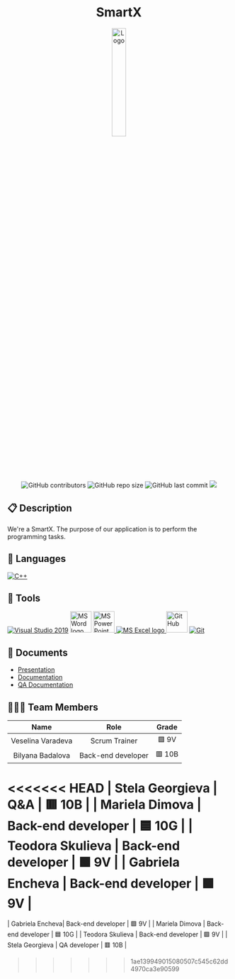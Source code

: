 <h1 align="center">SmartX</h1>
<p align = "center">
  <a href=" rel="noopener">
  <img src="" alt="Logo" width=25% height=25%>
  </a>
</p>

<br>
<p align = "center">
    <img alt="GitHub contributors" src="https://img.shields.io/github/contributors/TDSkulieva22/smartx?style=flat-square">
    <img alt="GitHub repo size" src="https://img.shields.io/github/repo-size/TDSkulieva22/smartx?style=flat-square">
    <img alt="GitHub last commit" src="https://img.shields.io/github/last-commit/TDSkulieva22/smartx?style=flat-square">
    <img src="https://img.shields.io/github/languages/count/TDSkulieva22/smartx?style=flat-square">
</p>

## 📋 Description
We're a SmartX. The purpose of our application is to perform the programming tasks. 
## 🚀 Languages 
  <p align="left"> 
  <a href="https://www.cplusplus.com/"><img src="https://img.icons8.com/color/48/000000/c-plus-plus-logo.png" alt="C++"/></a>
  </p>

## 🔧 Tools 
  <p align="left"> 
  <a href="https://visualstudio.microsoft.com/"><img src="https://img.icons8.com/fluency/48/000000/visual-studio.png" alt="Visual Studio 2019"/></a>
    <a href="https://www.microsoft.com/en-ww/microsoft-365/word"><img src="https://img.icons8.com/fluency/48/000000/microsoft-word-2019.png" alt="MS Word logo" width=48px /></a>
    <a href="https://www.microsoft.com/en-us/microsoft-365/powerpoint"><img src="https://img.icons8.com/fluency/48/000000/microsoft-powerpoint-2019.png" alt="MS PowerPoint logo" width=48px />
    <a href="https://www.microsoft.com/en-us/microsoft-365/excel"><img src="https://img.icons8.com/fluency/48/000000/microsoft-excel-2019.png" alt="MS Excel logo"/>
     <a href="https://git-scm.com/"><img src="https://cdn-icons-png.flaticon.com/512/25/25231.png" alt="GitHub" heigh=48px width=48px/></a>
    <a href="https://git-scm.com/"><img src="https://img.icons8.com/color/48/000000/git.png" alt="Git"/></a>
    </a>
  </p> 
  
## 💼 Documents
+ [Presentation](https://github.com/TDSkulieva22/SmartX/blob/main/Documents/Presentation.pptx)
+ [Documentation](https://github.com/TDSkulieva22/SmartX/blob/main/Documents/Documentation.docx)
+ [QA Documentation](https://github.com/TDSkulieva22/SmartX/blob/main/Documents/QA_documentation.ods)


## 👨🏻‍💻 Team Members
| **Name** | **Role** | **Grade** |
| :---:   | :---: | :---: |
| Veselina Varadeva| Scrum Trainer | 🟩 9V |
| Bilyana Badalova |  Back-end developer | 🟥 10B |
<<<<<<< HEAD
| Stela Georgieva |  Q&A  | 🟥 10B |
| Mariela Dimova | Back-end developer  | 🟦 10G |
| Teodora Skulieva |  Back-end developer  | 🟩 9V  |
| Gabriela Encheva |  Back-end developer  | 🟩 9V  |
=======
| Gabriela Encheva|  Back-end developer  | 🟩 9V |
| Mariela Dimova | Back-end developer  | 🟦 10G |
| Teodora Skulieva |  Back-end developer  | 🟩 9V  |
| Stela Georgieva |  QA developer  | 🟥 10B |
>>>>>>> 1ae139949015080507c545c62dd4970ca3e90599

